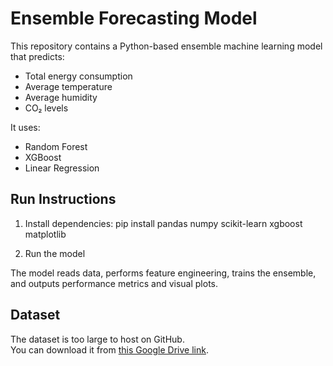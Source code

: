 # Ensemble Forecasting Model

This repository contains a Python-based ensemble machine learning model that predicts:

- Total energy consumption
- Average temperature
- Average humidity
- CO₂ levels

It uses:
- Random Forest
- XGBoost
- Linear Regression

## Run Instructions

1. Install dependencies:
pip install pandas numpy scikit-learn xgboost matplotlib

2. Run the model

The model reads data, performs feature engineering, trains the ensemble, and outputs performance metrics and visual plots.
## Dataset

The dataset is too large to host on GitHub.  
You can download it from [this Google Drive link](https://drive.google.com/file/d/19J2wmJw6NGHFBgIW1squGpfHRlG97w6-/view?usp=sharing).


